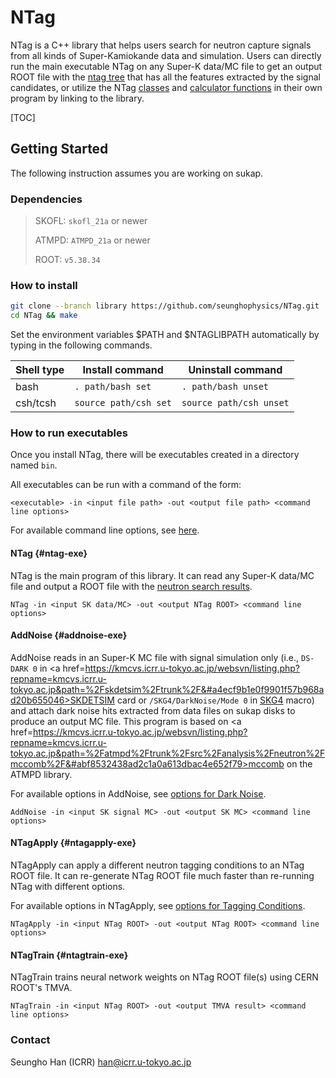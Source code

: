 # NTag

NTag is a C++ library that helps users search for neutron capture signals from all kinds of Super-Kamiokande data and simulation. Users can directly run the main executable NTag on any Super-K data/MC file to get an output ROOT file with the [ntag tree](#output-tree-structure) that has all the features extracted by the signal candidates, or utilize the NTag <a href=annotated.html>classes</a> and <a href=include_2Calculator_8hh.html>calculator functions</a> in their own program by linking to the library.

[TOC]

## Getting Started

The following instruction assumes you are working on sukap.

### Dependencies

> SKOFL: `skofl_21a` or newer
>
> ATMPD: `ATMPD_21a` or newer
>
> ROOT: `v5.38.34`

### How to install

```bash
git clone --branch library https://github.com/seunghophysics/NTag.git
cd NTag && make
```
Set the environment variables $PATH and $NTAGLIBPATH automatically by typing in the following commands.

| Shell type | Install command       | Uninstall command       |
|------------|-----------------------|-------------------------|
| bash       | `. path/bash set`     | `. path/bash unset`     |
| csh/tcsh   | `source path/csh set` | `source path/csh unset` |

### How to run executables

 Once you install NTag, there will be executables created in a directory named `bin`. 
 
 All executables can be run with a command of the form:

 ```
 <executable> -in <input file path> -out <output file path> <command line options>
 ```

 For available command line options, see [here](#command-line-options).

#### NTag {#ntag-exe}

NTag is the main program of this library. It can read any Super-K data/MC file and output a ROOT file with the [neutron search results](#output-tree-structure). 

```
NTag -in <input SK data/MC> -out <output NTag ROOT> <command line options>
```

#### AddNoise {#addnoise-exe}

AddNoise reads in an Super-K MC file with signal simulation only (i.e., `DS-DARK 0` in <a href=https://kmcvs.icrr.u-tokyo.ac.jp/websvn/listing.php?repname=kmcvs.icrr.u-tokyo.ac.jp&path=%2Fskdetsim%2Ftrunk%2F&#a4ecf9b1e0f9901f57b968ad20b655046>SKDETSIM</a> card or `/SKG4/DarkNoise/Mode 0` in <a href=https://github.com/SKG4/SKG4>SKG4</a> macro) and attach dark noise hits extracted from data files on sukap disks to produce an output MC file. This program is based on <a href=https://kmcvs.icrr.u-tokyo.ac.jp/websvn/listing.php?repname=kmcvs.icrr.u-tokyo.ac.jp&path=%2Fatmpd%2Ftrunk%2Fsrc%2Fanalysis%2Fneutron%2Fmccomb%2F&#abf8532438ad2c1a0a613dbac4e652f79>mccomb</a> on the ATMPD library.

For available options in AddNoise, see [options for Dark Noise](#dark-noise-option).

```
AddNoise -in <input SK signal MC> -out <output SK MC> <command line options>
```

#### NTagApply {#ntagapply-exe}

NTagApply can apply a different neutron tagging conditions to an NTag ROOT file. 
It can re-generate NTag ROOT file much faster than re-running NTag with different options.

For available options in NTagApply, see [options for Tagging Conditions](#tag-cond-option).

```
NTagApply -in <input NTag ROOT> -out <output NTag ROOT> <command line options>
```

#### NTagTrain {#ntagtrain-exe}

NTagTrain trains neural network weights on NTag ROOT file(s) using CERN ROOT's TMVA.

```
NTagTrain -in <input NTag ROOT> -out <output TMVA result> <command line options>
```

### Contact

Seungho Han (ICRR) <han@icrr.u-tokyo.ac.jp>